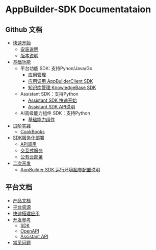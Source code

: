 # AppBuilder-SDK Documentataion

## Github 文档
- [快速开始](./quick_start/README.md)
    - [安装说明](./quick_start/install.md)
    - [版本说明](./quick_start/changelog.md)
- [基础功能](./basic_module/README.md)
    - 平台功能 SDK: 支持Pyhon/Java/Go
        - [应用管理]()
        - [应用调用 AppBuilderClient SDK]() 
        - [知识库管理 KnowledgeBase SDK]()
    - Assistant SDK：支持Python
        - [Assistant SDK 快速开始]()
        - [Assistant SDK API说明]()
    - AI高级能力组件 SDK：支持Python
        - [基础能力组件](./basic_module/components.md)
- [进阶实践](./advanced_application/README.md)
    - [CookBooks](../cookbooks/README.md)
- [SDK服务化部署](./service/README.md)
    - [API调用](./service/flask.md)
    - [交互式服务](./service/chainlit.md)
    - [公有云部署](./service/cloud.md)
- [二次开发](./develop_guide/README.md)
    - [AppBuilder SDK 运行环境超参配置说明](./develop_guide/env.md)


## 平台文档
- [产品文档](https://cloud.baidu.com/doc/AppBuilder/s/6lq7s8lli)
- [平台资源](https://cloud.baidu.com/doc/AppBuilder/s/llq6grh7e)
- [快速搭建应用](https://cloud.baidu.com/doc/AppBuilder/s/Tlpv3oxpy)
- [开发参考](https://cloud.baidu.com/doc/AppBuilder/s/7luwm2yt0)
    - [SDK](https://cloud.baidu.com/doc/AppBuilder/s/Glqb6dfiz)
    - [OpenAPI](https://cloud.baidu.com/doc/AppBuilder/s/klv2eywua)
    - [Assistant API](https://cloud.baidu.com/doc/AppBuilder/s/nluzkdben)
- [常见问题](https://cloud.baidu.com/doc/AppBuilder/s/qlq7sdj9z)